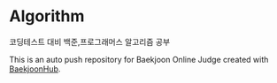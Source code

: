 # Algorithm

코딩테스트 대비 백준,프로그래머스 알고리즘 공부

This is an auto push repository for Baekjoon Online Judge created with [BaekjoonHub](https://github.com/BaekjoonHub/BaekjoonHub).
